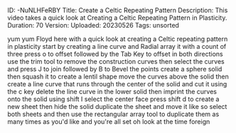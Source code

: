 ID: -NuNLHFeRBY
Title: Create a Celtic Repeating Pattern
Description: This video takes a quick look at Creating a Celtic Repeating Pattern in Plasticity.
Duration: 70
Version: 
Uploaded: 20230526
Tags: unsorted

yum yum Floyd here with a quick look at
creating a Celtic repeating pattern in
plasticity start by creating a line
curve and Radial array it with a count
of three press o to offset followed by
the Tab Key to offset in both directions
use the trim tool to remove the
construction curves then select the
curves and press J to join followed by B
to Bevel the points
create a sphere solid then squash it to
create a lentil shape
move the curves above the solid
then create a line curve that runs
through the center of the solid and cut
it using the c key
delete the line curve in the lower solid
then imprint the curves onto the solid
using shift I
select the center face
press shift d to create a new sheet then
hide the solid duplicate the sheet and
move it like so
select both sheets and then use the
rectangular array tool to duplicate them
as many times as you'd like
and you're all set
oh look at the time
foreign
